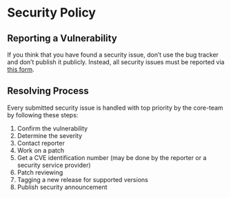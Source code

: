 # Security Policy

## Reporting a Vulnerability

If you think that you have found a security issue, 
don’t use the bug tracker and don’t publish it publicly. 
Instead, all security issues must be reported via [this form](https://pimcorehq.wufoo.com/forms/pimcore-security-report/).

## Resolving Process
Every submitted security issue is handled with top priority by the core-team by following these steps: 

1. Confirm the vulnerability
2. Determine the severity
3. Contact reporter
4. Work on a patch
5. Get a CVE identification number (may be done by the reporter or a security service provider)
6. Patch reviewing 
7. Tagging a new release for supported versions
8. Publish security announcement

